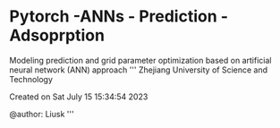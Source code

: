 # Pytorch -ANNs - Prediction - Adsoprption
Modeling prediction and grid parameter optimization based on artificial neural network (ANN) approach
'''
Zhejiang University of Science and Technology

Created on Sat July 15 15:34:54 2023

@author: Liusk
'''

